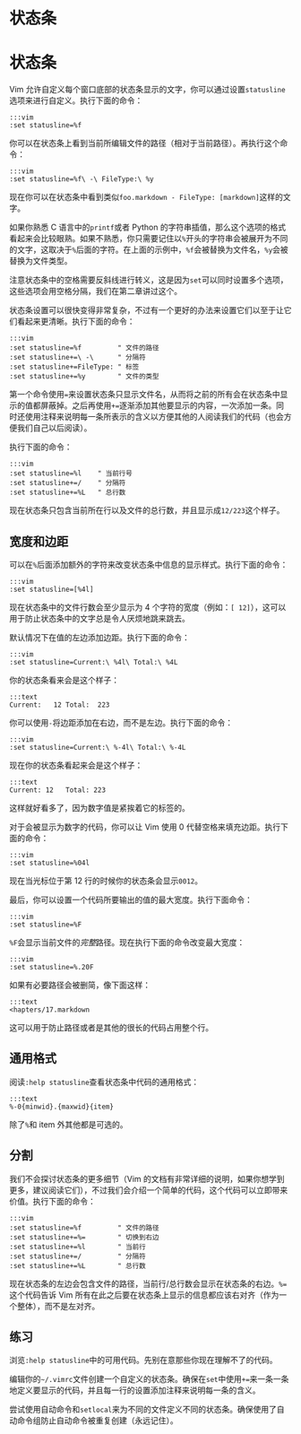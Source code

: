 # 状态条

# 状态条

Vim 允许自定义每个窗口底部的状态条显示的文字，你可以通过设置`statusline`选项来进行自定义。执行下面的命令：

```
:::vim
:set statusline=%f 
```

你可以在状态条上看到当前所编辑文件的路径（相对于当前路径）。再执行这个命令：

```
:::vim
:set statusline=%f\ -\ FileType:\ %y 
```

现在你可以在状态条中看到类似`foo.markdown - FileType: [markdown]`这样的文字。

如果你熟悉 C 语言中的`printf`或者 Python 的字符串插值，那么这个选项的格式看起来会比较眼熟。如果不熟悉，你只需要记住以`%`开头的字符串会被展开为不同的文字，这取决于`%`后面的字符。在上面的示例中，`%f`会被替换为文件名，`%y`会被替换为文件类型。

注意状态条中的空格需要反斜线进行转义，这是因为`set`可以同时设置多个选项，这些选项会用空格分隔，我们在第二章讲过这个。

状态条设置可以很快变得非常复杂，不过有一个更好的办法来设置它们以至于让它们看起来更清晰。执行下面的命令：

```
:::vim
:set statusline=%f         " 文件的路径
:set statusline+=\ -\      " 分隔符
:set statusline+=FileType: " 标签
:set statusline+=%y        " 文件的类型 
```

第一个命令使用`=`来设置状态条只显示文件名，从而将之前的所有会在状态条中显示的值都屏蔽掉。之后再使用`+=`逐渐添加其他要显示的内容，一次添加一条。同时还使用注释来说明每一条所表示的含义以方便其他的人阅读我们的代码（也会方便我们自己以后阅读）。

执行下面的命令：

```
:::vim
:set statusline=%l    " 当前行号
:set statusline+=/    " 分隔符
:set statusline+=%L   " 总行数 
```

现在状态条只包含当前所在行以及文件的总行数，并且显示成`12/223`这个样子。

## 宽度和边距

可以在`%`后面添加额外的字符来改变状态条中信息的显示样式。执行下面的命令：

```
:::vim
:set statusline=[%4l] 
```

现在状态条中的文件行数会至少显示为 4 个字符的宽度（例如：`[ 12]`），这可以用于防止状态条中的文字总是令人厌烦地跳来跳去。

默认情况下在值的左边添加边距。执行下面的命令：

```
:::vim
:set statusline=Current:\ %4l\ Total:\ %4L 
```

你的状态条看来会是这个样子：

```
:::text
Current:   12 Total:  223 
```

你可以使用`-`将边距添加在右边，而不是左边。执行下面的命令：

```
:::vim
:set statusline=Current:\ %-4l\ Total:\ %-4L 
```

现在你的状态条看起来会是这个样子：

```
:::text
Current: 12   Total: 223 
```

这样就好看多了，因为数字值是紧挨着它的标签的。

对于会被显示为数字的代码，你可以让 Vim 使用 0 代替空格来填充边距。执行下面的命令：

```
:::vim
:set statusline=%04l 
```

现在当光标位于第 12 行的时候你的状态条会显示`0012`。

最后，你可以设置一个代码所要输出的值的最大宽度。执行下面命令：

```
:::vim
:set statusline=%F 
```

`%F`会显示当前文件的*完整*路径。现在执行下面的命令改变最大宽度：

```
:::vim
:set statusline=%.20F 
```

如果有必要路径会被删简，像下面这样：

```
:::text
<hapters/17.markdown 
```

这可以用于防止路径或者是其他的很长的代码占用整个行。

## 通用格式

阅读`:help statusline`查看状态条中代码的通用格式：

```
:::text
%-0{minwid}.{maxwid}{item} 
```

除了`%`和 item 外其他都是可选的。

## 分割

我们不会探讨状态条的更多细节（Vim 的文档有非常详细的说明，如果你想学到更多，建议阅读它们），不过我们会介绍一个简单的代码，这个代码可以立即带来价值。执行下面的命令：

```
:::vim
:set statusline=%f         " 文件的路径
:set statusline+=%=        " 切换到右边
:set statusline+=%l        " 当前行
:set statusline+=/         " 分隔符
:set statusline+=%L        " 总行数 
```

现在状态条的左边会包含文件的路径，当前行/总行数会显示在状态条的右边。`%=`这个代码告诉 Vim 所有在此之后要在状态条上显示的信息都应该右对齐（作为一个整体），而不是左对齐。

## 练习

浏览`:help statusline`中的可用代码。先别在意那些你现在理解不了的代码。

编辑你的`~/.vimrc`文件创建一个自定义的状态条。确保在`set`中使用`+=`来一条一条地定义要显示的代码，并且每一行的设置添加注释来说明每一条的含义。

尝试使用自动命令和`setlocal`来为不同的文件定义不同的状态条。确保使用了自动命令组防止自动命令被重复创建（永远记住）。